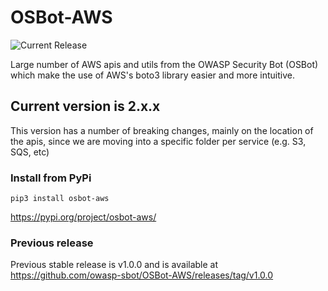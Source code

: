 # OSBot-AWS

![Current Release](https://img.shields.io/badge/release-v2.32.1-blue)

Large number of AWS apis and utils from the OWASP Security Bot (OSBot) which make
the use of AWS's boto3 library easier and more intuitive.

## Current version is 2.x.x 

This version has a number of breaking changes, mainly on the location of the apis, 
since we are moving into a specific folder per service (e.g. S3, SQS, etc)

### Install from PyPi

`pip3 install osbot-aws`

https://pypi.org/project/osbot-aws/

### Previous release

Previous stable release is v1.0.0 and is available at https://github.com/owasp-sbot/OSBot-AWS/releases/tag/v1.0.0
